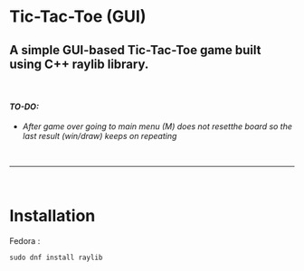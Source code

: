 # Tic-Tac-Toe (GUI)
## **A simple GUI-based Tic-Tac-Toe game built using C++ raylib library.**

<br>

#### *TO-DO:*

* *After game over going to main menu (M) does not resetthe board so the last result (win/draw) keeps on repeating*

<br>

---

<br>

# Installation

Fedora :
```
sudo dnf install raylib
```